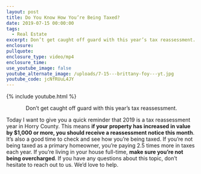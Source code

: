```yaml
---
layout: post
title: Do You Know How You’re Being Taxed?
date: 2019-07-15 00:00:00
tags:
  - Real Estate
excerpt: Don’t get caught off guard with this year’s tax reassessment.
enclosure:
pullquote:
enclosure_type: video/mp4
enclosure_time:
use_youtube_image: false
youtube_alternate_image: /uploads/7-15---brittany-foy---yt.jpg
youtube_code: jcNfRUuL4JY
---
```


{% include youtube.html %}

<center>Don’t get caught off guard with this year’s tax reassessment.</center>

Today I want to give you a quick reminder that 2019 is a tax reassessment year in Horry County. This means **if your property has increased in value by $1,000 or more, you should receive a reassessment notice this month**. It’s also a good time to check and see how you’re being taxed. If you’re not being taxed as a primary homeowner, you’re paying 2.5 times more in taxes each year. If you’re living in your house full-time, **make sure you’re not being overcharged**. If you have any questions about this topic, don’t hesitate to reach out to us. We’d love to help.